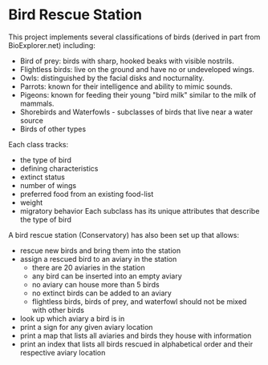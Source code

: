 # Bird Rescue Station

This project implements several classifications of birds (derived in part from BioExplorer.net) including:
 - Bird of prey: birds with sharp, hooked beaks with visible nostrils. 
 - Flightless birds: live on the ground and have no or undeveloped wings.
 - Owls: distinguished by the facial disks and nocturnality.
 - Parrots: known for their intelligence and ability to mimic sounds.
 - Pigeons: known for feeding their young "bird milk" similar to the milk of mammals.
 - Shorebirds and Waterfowls - subclasses of birds that live near a water source
 - Birds of other types

Each class tracks:
 - the type of bird
 - defining characteristics
 - extinct status
 - number of wings
 - preferred food from an existing food-list
 - weight
 - migratory behavior
Each subclass has its unique attributes that describe the type of bird


A bird rescue station (Conservatory) has also been set up that allows:
 - rescue new birds and bring them into the station
 - assign a rescued bird to an aviary in the station
    * there are 20 aviaries in the station
    * any bird can be inserted into an empty aviary
    * no aviary can house more than 5 birds
    * no extinct birds can be added to an aviary
    * flightless birds, birds of prey, and waterfowl should not be mixed with other birds
 - look up which aviary a bird is in
 - print a sign for any given aviary location
 - print a map that lists all aviaries and birds they house with information
 - print an index that lists all birds rescued in alphabetical order and their respective aviary location
